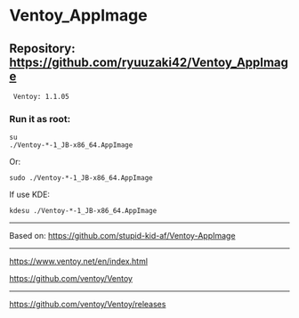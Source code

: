 # Ventoy_AppImage

## Repository: https://github.com/ryuuzaki42/Ventoy_AppImage
     Ventoy: 1.1.05

### Run it as root:
    su
    ./Ventoy-*-1_JB-x86_64.AppImage

Or:

    sudo ./Ventoy-*-1_JB-x86_64.AppImage

If use KDE:

    kdesu ./Ventoy-*-1_JB-x86_64.AppImage

---
Based on: https://github.com/stupid-kid-af/Ventoy-AppImage

---
https://www.ventoy.net/en/index.html

https://github.com/ventoy/Ventoy

---
https://github.com/ventoy/Ventoy/releases
